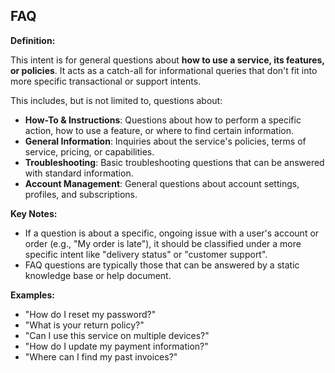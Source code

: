 ## FAQ

**Definition:**

This intent is for general questions about **how to use a service, its features, or policies**. It acts as a catch-all for informational queries that don't fit into more specific transactional or support intents.

This includes, but is not limited to, questions about:

- **How-To & Instructions**: Questions about how to perform a specific action, how to use a feature, or where to find certain information.
- **General Information**: Inquiries about the service's policies, terms of service, pricing, or capabilities.
- **Troubleshooting**: Basic troubleshooting questions that can be answered with standard information.
- **Account Management**: General questions about account settings, profiles, and subscriptions.

**Key Notes:**

- If a question is about a specific, ongoing issue with a user's account or order (e.g., "My order is late"), it should be classified under a more specific intent like "delivery status" or "customer support".
- FAQ questions are typically those that can be answered by a static knowledge base or help document.

**Examples:**

- "How do I reset my password?"
- "What is your return policy?"
- "Can I use this service on multiple devices?"
- "How do I update my payment information?"
- "Where can I find my past invoices?"
